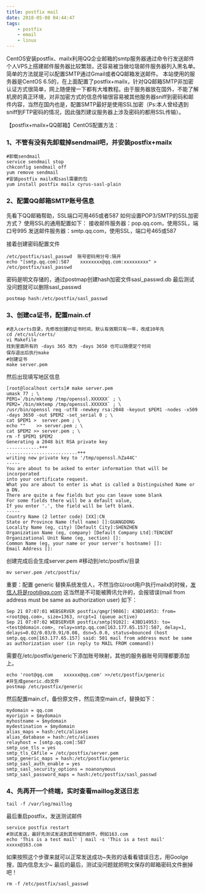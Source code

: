 ```yaml
---
title: postfix mail
date: 2018-05-08 04:44:47
tags:
    - postfix
    - email
    - linux
---
```


CentOS安装postfix、mailx利用QQ企业邮箱的smtp服务器通过命令行发送邮件
个人VPS上搭建邮件服务器比较繁琐，还容易被当做垃圾邮件服务器列入黑名单。
简单的方法就是可以配置SMTP通过Gmail或者QQ邮箱发送邮件。
本站使用的服务器是CentOS 6.5的，在上面配置了postfix+mailx，针对QQ邮箱SMTP非加密认证方式很简单，网上随便搜一下都有大堆教程。由于服务器放在国外，不能了解机房的真正环境，对非加密方式的信息传输很容易被其他服务器sniff到密码和邮件内容，当然在国内也是，配置SMTP最好是使用SSL加密（Ps:本人曾经遇到sniff到FTP密码的情况，因此强烈建议服务器上涉及密码的都用SSL传输）。

【postfix+mailx+QQ邮箱】CentOS配置方法：

### 1、不管有没有先卸载掉sendmail吧，并安装postfix+mailx
```shell
#卸载sendmail
service sendmail stop
chkconfig sendmail off
yum remove sendmail
#安装postfix mailx和sasl需要的包
yum install postfix mailx cyrus-sasl-plain
```

### 2、配置QQ邮箱SMTP账号信息
先看下QQ邮箱帮助，SSL端口可用465或者587
如何设置POP3/SMTP的SSL加密方式？
使用SSL的通用配置如下：
接收邮件服务器：pop.qq.com，使用SSL，端口号995
发送邮件服务器：smtp.qq.com，使用SSL，端口号465或587

接着创建密码配置文件 
```shell
/etc/postfix/sasl_passwd  账号密码用分号:隔开
echo "[smtp.qq.com]:587    xxxxxxxx@qq.com:xxxxxxxxx" > /etc/postfix/sasl_passwd
```
密码是明文存储的，通过postmap创建hash加密文件sasl_passwd.db
最后测试没问题就可以删除sasl_passwd
```shell
postmap hash:/etc/postfix/sasl_passwd
```

### 3、创建ca证书，配置main.cf
```shell
#进入certs目录，先修改创建的证书时间，默认有效期只有一年，改成10年先
cd /etc/ssl/certs/
vi Makefile
找到里面所有的 -days 365 改为 -days 3650 也可以随便定个时间
保存退出后执行make
#创建证书
make server.pem
```
然后出现填写地区信息
```shell
[root@localhost certs]# make server.pem
umask 77 ; \
PEM1=`/bin/mktemp /tmp/openssl.XXXXXX` ; \
PEM2=`/bin/mktemp /tmp/openssl.XXXXXX` ; \
/usr/bin/openssl req -utf8 -newkey rsa:2048 -keyout $PEM1 -nodes -x509 -days 3650 -out $PEM2 -set_serial 0 ; \
cat $PEM1 >  server.pem ; \
echo ""    >> server.pem ; \
cat $PEM2 >> server.pem ; \
rm -f $PEM1 $PEM2
Generating a 2048 bit RSA private key
............+++
..........................+++
writing new private key to '/tmp/openssl.hZa44C'
-----
You are about to be asked to enter information that will be incorporated
into your certificate request.
What you are about to enter is what is called a Distinguished Name or a DN.
There are quite a few fields but you can leave some blank
For some fields there will be a default value,
If you enter '.', the field will be left blank.
-----
Country Name (2 letter code) [XX]:CN
State or Province Name (full name) []:GUANGDONG
Locality Name (eg, city) [Default City]:SHENZHEN
Organization Name (eg, company) [Default Company Ltd]:TENCENT
Organizational Unit Name (eg, section) []:
Common Name (eg, your name or your server's hostname) []:
Email Address []:
```
创建完成后会生成server.pem
#移动到/etc/postfix/目录
```shell
mv server.pem /etc/postfix/
```
重要：配置 generic 替换系统发信人，不然当你以root用户执行mailx的时候，发信人将是root@qq.com
这当然是不可能被腾讯允许的，会报错误(mail from address must be same as authorization user) 如下：
```
Sep 21 07:07:01 WEBSERVER postfix/qmgr[9086]: 43BD14953: from=<root@qq.com>, size=1363, nrcpt=1 (queue active)
Sep 21 07:07:02 WEBSERVER postfix/smtp[9102]: 43BD14953: to=<test@domain.com>, relay=smtp.qq.com[163.177.65.157]:587, delay=1, delays=0.02/0.03/0.91/0.08, dsn=5.0.0, status=bounced (host smtp.qq.com[163.177.65.157] said: 501 mail from address must be same as authorization user (in reply to MAIL FROM command))
```
需要在/etc/postfix/generic下添加账号映射，其他的服务器账号同理都要添加上。
```shell
echo 'root@qq.com    xxxxxx@qq.com' >>/etc/postfix/generic
#并生成generic.db文件
postmap /etc/postfix/generic
```
然后配置main.cf，备份原文件，然后清空main.cf，替换如下：
```shell
mydomain = qq.com
myorigin = $mydomain
myhostname = $mydomain
mydestination = $mydomain
alias_maps = hash:/etc/aliases
alias_database = hash:/etc/aliases
relayhost = [smtp.qq.com]:587
smtp_use_tls = yes
smtp_tls_CAfile = /etc/postfix/server.pem
smtp_generic_maps = hash:/etc/postfix/generic
smtp_sasl_auth_enable = yes
smtp_sasl_security_options = noanonymous
smtp_sasl_password_maps = hash:/etc/postfix/sasl_passwd
```

### 4、先再开一个终端，实时查看maillog发送日志
```shell
tail -f /var/log/maillog
```
最后重启postfix，发送测试邮件
```shell
service postfix restart
#测试发送，最好先测试发送到其他域的邮件，例如163.com
echo 'This is a test mail' | mail -s 'This is a test mail' xxxxx@163.com
```
如果按照这个步骤来就可以正常发送成功~失败的话看看错误日志，用Goolge搜，国内信息太少~
最后的最后，测试没问题就把明文保存的邮箱密码文件删掉吧！
```shell
rm -f /etc/postfix/sasl_passwd
```